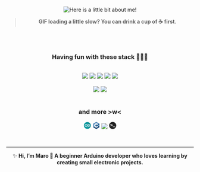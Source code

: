 <div align="center">
<br/>
<img src="https://raw.githubusercontent.com/KelviNosse/KelviNosse/master/assets/terminal.gif" alt="Here is a little bit about me!">

<br />

> **GIF loading a little slow? You can drink a cup of ☕ first**.

<br/>
<br/>

### **Having fun with these stack 👩🏻‍💻**

<br/>
<div>
<img src="https://img.shields.io/badge/Arduino%20Uno%20-%2300979D.svg?&style=for-the-badge&logo=arduino&logoColor=white"/>
<img src="https://img.shields.io/badge/C++%20-%2300599C.svg?&style=for-the-badge&logo=c%2B%2B&logoColor=white"/>
<img src="https://img.shields.io/badge/Electronics%20-%23F4B400.svg?&style=for-the-badge&logo=electronics&logoColor=white"/>
<img src="https://img.shields.io/badge/Tinkercad%20-%23FF6F00.svg?&style=for-the-badge&logo=autodesk&logoColor=white"/>
<img src="https://img.shields.io/badge/IoT%20-%23009688.svg?&style=for-the-badge&logo=internet-of-things&logoColor=white"/>
</div>

<br/>

<div>
<img src="https://img.shields.io/badge/git%20-%23F05033.svg?&style=for-the-badge&logo=git&logoColor=white"/>
<img src="https://img.shields.io/badge/github%20-%23121011.svg?&style=for-the-badge&logo=github&logoColor=white"/>
</div>

<br/>

### and more >w<

<code><img height="20" src="https://raw.githubusercontent.com/github/explore/80688e429a7d4ef2fca1e82350fe8e3517d3494d/topics/arduino/arduino.png"></code>
<code><img height="20" src="https://raw.githubusercontent.com/github/explore/80688e429a7d4ef2fca1e82350fe8e3517d3494d/topics/cpp/cpp.png"></code>
<code><img height="20" src="https://raw.githubusercontent.com/github/explore/80688e429a7d4ef2fca1e82350fe8e3517d3494d/topics/electronics/electronics.png"></code>
<code><img height="20" src="https://raw.githubusercontent.com/github/explore/80688e429a7d4ef2fca1e82350fe8e3517d3494d/topics/terminal/terminal.png"></code>

<br/>

---

✨ **Hi, I’m Maro 👋 A beginner Arduino developer who loves learning by creating small electronic projects.**

</div>

